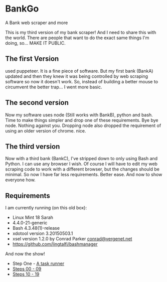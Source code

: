 # BankGo
A Bank web scraper and more

This is my third version of my bank scraper!  And I need to share this with the world.  There are people that want to do the exact same things I'm doing, so...  MAKE IT PUBLIC.


## The first Version
used puppeteer.  It is a fine piece of software.  But my first bank (BankA) updated and then they knew it was being controlled by web scraping software so now it doesn't work.  So, instead of building a better mouse to circumvent the better trap...  I went more basic.

## The second version
Now my software uses node (Still works with BankB), python and bash.  Time to make things simpler and drop one of these requirements.  Bye bye node.  Nothing against you.  Dropping node also dropped the requirement of using an older version of chrome.  nice.

## The third version
Now with a third bank (BankC), I've stripped down to only using Bash and Python.  I can use any browser I wish.  Of course I will have to edit my web scraping code to work with a different browser, but the changes should be minimal.  So now I have far less requirements.  Better ease.  And now to show everyone how.

## Requirements
I am currently running (on this old box):
* Linux Mint 18 Sarah
* 4.4.0-21-generic
* Bash 4.3.48(1)-release
* xdotool version 3.20150503.1
* xsel version 1.2.0 by Conrad Parker <conrad@vergenet.net>
* https://github.com/lingtalfi/bashmanager


And now the show!
* Step One - [A task runner](bashman.md)
* [Steps 00 - 09](One.md)
* [Steps 10 - 19](Ten.md)
